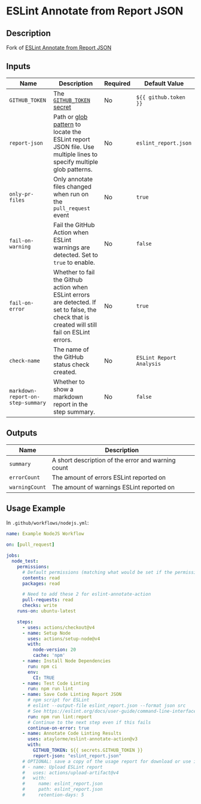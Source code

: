 # ESLint Annotate from Report JSON


## Description

Fork of [ESLint Annotate from Report JSON](https://github.com/marketplace/actions/eslint-annotate-from-report-json)

## Inputs

| Name | Description | Required | Default Value |
|---|---|---|---|
| `GITHUB_TOKEN` | The [`GITHUB_TOKEN` secret](https://docs.github.com/en/actions/configuring-and-managing-workflows/authenticating-with-the-github_token#about-the-github_token-secret) | No | `${{ github.token }}` |
| `report-json` | Path or [glob pattern](https://github.com/actions/toolkit/tree/master/packages/glob) to locate the ESLint report JSON file. Use multiple lines to specify multiple glob patterns. | No | `eslint_report.json` |
| `only-pr-files` | Only annotate files changed when run on the `pull_request` event | No | `true` |
| `fail-on-warning` | Fail the GitHub Action when ESLint warnings are detected. Set to `true` to enable. | No | `false` |
| `fail-on-error` | Whether to fail the Github action when ESLint errors are detected. If set to false, the check that is created will still fail on ESLint errors. | No | `true` |
| `check-name` | The name of the GitHub status check created. | No | `ESLint Report Analysis` |
| `markdown-report-on-step-summary` | Whether to show a markdown report in the step summary. | No | `false` |

## Outputs

| Name | Description |
|---|---|
| `summary` | A short description of the error and warning count |
| `errorCount` | The amount of errors ESLint reported on |
| `warningCount` | The amount of warnings ESLint reported on |

## Usage Example

In `.github/workflows/nodejs.yml`:

```yml
name: Example NodeJS Workflow

on: [pull_request]

jobs:
  node_test:
    permissions:
      # Default permissions (matching what would be set if the permissions section was missing at all)
      contents: read
      packages: read

      # Need to add these 2 for eslint-annotate-action
      pull-requests: read
      checks: write
    runs-on: ubuntu-latest

    steps:
      - uses: actions/checkout@v4
      - name: Setup Node
        uses: actions/setup-node@v4
        with:
          node-version: 20
          cache: 'npm'
      - name: Install Node Dependencies
        run: npm ci
        env:
          CI: TRUE
      - name: Test Code Linting
        run: npm run lint
      - name: Save Code Linting Report JSON
        # npm script for ESLint
        # eslint --output-file eslint_report.json --format json src
        # See https://eslint.org/docs/user-guide/command-line-interface#options
        run: npm run lint:report
        # Continue to the next step even if this fails
        continue-on-error: true
      - name: Annotate Code Linting Results
        uses: ataylorme/eslint-annotate-action@v3
        with:
          GITHUB_TOKEN: ${{ secrets.GITHUB_TOKEN }}
          report-json: "eslint_report.json"
      # OPTIONAL: save a copy of the usage report for download or use in another job
      # - name: Upload ESLint report
      #   uses: actions/upload-artifact@v4
      #   with:
      #     name: eslint_report.json
      #     path: eslint_report.json
      #     retention-days: 5
```
